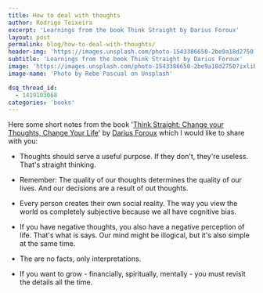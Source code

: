 ```yaml
---
title: How to deal with thoughts
author: Rodrigo Teixeira
excerpt: 'Learnings from the book Think Straight by Darius Foroux'
layout: post
permalink: blog/how-to-deal-with-thoughts/
header-img: 'https://images.unsplash.com/photo-1543386650-2be9a18d2750?ixlib=rb-1.2.1&ixid=MnwxMjA3fDB8MHxwaG90by1wYWdlfHx8fGVufDB8fHx8&auto=format&fit=crop&w=1472&q=80'
subtitle: 'Learnings from the book Think Straight by Darius Foroux'
image: 'https://images.unsplash.com/photo-1543386650-2be9a18d2750?ixlib=rb-1.2.1&ixid=MnwxMjA3fDB8MHxwaG90by1wYWdlfHx8fGVufDB8fHx8&auto=format&fit=crop&w=1472&q=80#responsive'
image-name: 'Photo by Rebe Pascual on Unsplash'

dsq_thread_id:
  - 1419103068
categories: 'books'
---
```


Here some short notes from the book '[Think Straight: Change your Thoughts, Change Your Life](https://www.amazon.com.br/dp/B077NJWFR3/ref=cm_sw_em_r_mt_dp_GYVE1M9SVWK2CH0BRP6W)' by [Darius Foroux](https://dariusforoux.com/) which I would like to share with you: 

* Thoughts should serve a useful purpose. If they don't, they're useless. That's straight thinking.

* Remember: The quality of our thoughts determines the quality of our lives. And our decisions are a result of out thoughts.

* Every person creates their own social reality. The way you view the world os completely subjective because we all have cognitive bias. 

* If you have negative thoughts, you also have a negative perception of life. That's what is says. Our mind might be illogical, but it's also simple at the same time.

* The are no facts, only interpretations. 

* If you want to grow - financially, spiritually, mentally - you must revisit the details all the time.